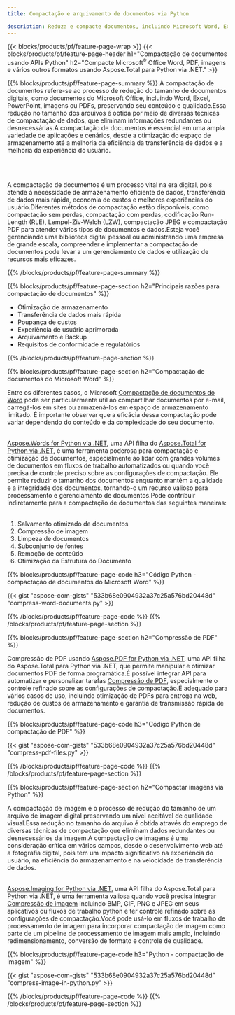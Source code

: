 ```yaml
---
title: Compactação e arquivamento de documentos via Python 

description: Reduza e compacte documentos, incluindo Microsoft Word, Excel, PowerPoint, PDF e imagens por meio de seu aplicativo Python.Teste o resultado da compactação online.
---
```


{{< blocks/products/pf/feature-page-wrap >}}
{{< blocks/products/pf/feature-page-header h1="Compactação de documentos usando APIs Python" h2="Compacte Microsoft<sup>&reg;</sup> Office Word, PDF, imagens e vários outros formatos usando Aspose.Total para Python via .NET." >}}

{{% blocks/products/pf/feature-page-summary %}}
A compactação de documentos refere-se ao processo de redução do tamanho de documentos digitais, como documentos do Microsoft Office, incluindo Word, Excel, PowerPoint, imagens ou PDFs, preservando seu conteúdo e qualidade.Essa redução no tamanho dos arquivos é obtida por meio de diversas técnicas de compactação de dados, que eliminam informações redundantes ou desnecessárias.A compactação de documentos é essencial em uma ampla variedade de aplicações e cenários, desde a otimização do espaço de armazenamento até a melhoria da eficiência da transferência de dados e a melhoria da experiência do usuário.

<br /> <br />

A compactação de documentos é um processo vital na era digital, pois atende à necessidade de armazenamento eficiente de dados, transferência de dados mais rápida, economia de custos e melhores experiências do usuário.Diferentes métodos de compactação estão disponíveis, como compactação sem perdas, compactação com perdas, codificação Run-Length (RLE), Lempel-Ziv-Welch (LZW), compactação JPEG e compactação PDF para atender vários tipos de documentos e dados.Esteja você gerenciando uma biblioteca digital pessoal ou administrando uma empresa de grande escala, compreender e implementar a compactação de documentos pode levar a um gerenciamento de dados e utilização de recursos mais eficazes.

{{% /blocks/products/pf/feature-page-summary  %}}

{{% blocks/products/pf/feature-page-section  h2="Principais razões para compactação de documentos" %}}

- Otimização de armazenamento
- Transferência de dados mais rápida
- Poupança de custos
- Experiência de usuário aprimorada
- Arquivamento e Backup
- Requisitos de conformidade e regulatórios

{{% /blocks/products/pf/feature-page-section %}}

{{% blocks/products/pf/feature-page-section  h2="Compactação de documentos do Microsoft Word" %}}

Entre os diferentes casos, o Microsoft [Compactação de documentos do Word](https://products.aspose.com/total/python-net/compress/word/) pode ser particularmente útil ao compartilhar documentos por e-mail, carregá-los em sites ou armazená-los em espaço de armazenamento limitado. É importante observar que a eficácia dessa compactação pode variar dependendo do conteúdo e da complexidade do seu documento.<br /><br />

[Aspose.Words for Python via .NET](https://products.aspose.com/words/python-net/), uma API filha do [Aspose.Total for Python via .NET](https://products.aspose.com/total/python-net/), é uma ferramenta poderosa para compactação e otimização de documentos, especialmente ao lidar com grandes volumes de documentos em fluxos de trabalho automatizados ou quando você precisa de controle preciso sobre as configurações de compactação. Ele permite reduzir o tamanho dos documentos enquanto mantém a qualidade e a integridade dos documentos, tornando-o um recurso valioso para processamento e gerenciamento de documentos.Pode contribuir indiretamente para a compactação de documentos das seguintes maneiras:	<br /><br />
1. Salvamento otimizado de documentos<br />
2. Compressão de imagem<br />
3. Limpeza de documentos<br />
4. Subconjunto de fontes<br />
5. Remoção de conteúdo<br />
6. Otimização da Estrutura do Documento<br />

{{% blocks/products/pf/feature-page-code h3="Código Python - compactação de documentos do Microsoft Word" %}}

{{< gist "aspose-com-gists" "533b68e0904932a37c25a576bd20448d" "compress-word-documents.py" >}}

{{% /blocks/products/pf/feature-page-code  %}}
{{% /blocks/products/pf/feature-page-section %}}

{{% blocks/products/pf/feature-page-section  h2="Compressão de PDF" %}}

Compressão de PDF usando [Aspose.PDF for Python via .NET](https://products.aspose.com/pdf/python-net/), uma API filha do Aspose.Total para Python via .NET, que permite manipular e otimizar documentos PDF de forma programática.É possível integrar API para automatizar e personalizar tarefas [Compressão de PDF](https://products.aspose.com/total/python-net/compress/pdf/), especialmente o controle refinado sobre as configurações de compactação.É adequado para vários casos de uso, incluindo otimização de PDFs para entrega na web, redução de custos de armazenamento e garantia de transmissão rápida de documentos.

{{% blocks/products/pf/feature-page-code h3="Código Python de compactação de PDF" %}}

{{< gist "aspose-com-gists" "533b68e0904932a37c25a576bd20448d" "compress-pdf-files.py" >}}

{{% /blocks/products/pf/feature-page-code  %}}
{{% /blocks/products/pf/feature-page-section %}}

{{% blocks/products/pf/feature-page-section  h2="Compactar imagens via Python" %}}

A compactação de imagem é o processo de redução do tamanho de um arquivo de imagem digital preservando um nível aceitável de qualidade visual.Essa redução no tamanho do arquivo é obtida através do emprego de diversas técnicas de compactação que eliminam dados redundantes ou desnecessários da imagem.A compactação de imagens é uma consideração crítica em vários campos, desde o desenvolvimento web até a fotografia digital, pois tem um impacto significativo na experiência do usuário, na eficiência do armazenamento e na velocidade de transferência de dados.<br /><br />

[Aspose.Imaging for Python via .NET](https://products.aspose.com/imaging/python-net/), uma API filha do Aspose.Total para Python via .NET, é uma ferramenta valiosa quando você precisa integrar [Compressão de imagem](https://products.aspose.com/total/python-net/compress/image/) incluindo BMP, GIF, PNG e JPEG em seus aplicativos ou fluxos de trabalho python e ter controle refinado sobre as configurações de compactação.Você pode usá-lo em fluxos de trabalho de processamento de imagem para incorporar compactação de imagem como parte de um pipeline de processamento de imagem mais amplo, incluindo redimensionamento, conversão de formato e controle de qualidade.

{{% blocks/products/pf/feature-page-code h3="Python - compactação de imagem" %}}

{{< gist "aspose-com-gists" "533b68e0904932a37c25a576bd20448d" "compress-image-in-python.py" >}}

{{% /blocks/products/pf/feature-page-code  %}}
{{% /blocks/products/pf/feature-page-section %}}